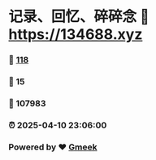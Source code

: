 # 记录、回忆、碎碎念 :link: https://134688.xyz 
### :page_facing_up: [118](https://134688.xyz/tag.html) 
### :speech_balloon: 15 
### :hibiscus: 107983 
### :alarm_clock: 2025-04-10 23:06:00 
### Powered by :heart: [Gmeek](https://github.com/Meekdai/Gmeek)
